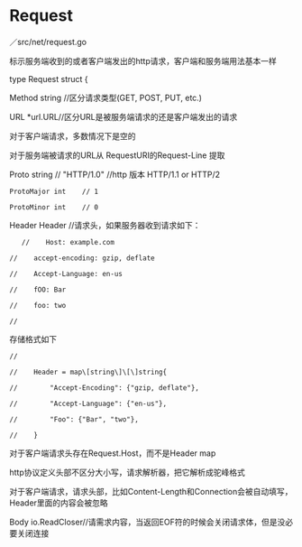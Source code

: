 # Request

／src/net/request.go

标示服务端收到的或者客户端发出的http请求，客户端和服务端用法基本一样

type Request struct {

Method string //区分请求类型\(GET, POST, PUT, etc.\)

URL \*url.URL//区分URL是被服务端请求的还是客户端发出的请求

对于客户端请求，多数情况下是空的

对于服务端被请求的URL从 RequestURI的Request-Line 提取

Proto      string // "HTTP/1.0"  //http 版本 HTTP/1.1 or HTTP/2

```
ProtoMajor int    // 1

ProtoMinor int    // 0
```

Header Header //请求头，如果服务器收到请求如下：

```
   //    Host: example.com

//    accept-encoding: gzip, deflate

//    Accept-Language: en-us

//    fOO: Bar

//    foo: two

//
```

存储格式如下

```
//

//    Header = map\[string\]\[\]string{

//        "Accept-Encoding": {"gzip, deflate"},

//        "Accept-Language": {"en-us"},

//        "Foo": {"Bar", "two"},

//    }
```

对于客户端请求头存在Request.Host，而不是Header map

http协议定义头部不区分大小写，请求解析器，把它解析成驼峰格式

对于客户端请求，请求头部，比如Content-Length和Connection会被自动填写，Header里面的内容会被忽略



Body io.ReadCloser//请需求内容，当返回EOF符的时候会关闭请求体，但是没必要关闭连接



